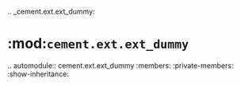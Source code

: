 .. _cement.ext.ext_dummy:

:mod:`cement.ext.ext_dummy`
==============================================================================

.. automodule:: cement.ext.ext_dummy
    :members:
    :private-members:
    :show-inheritance:
